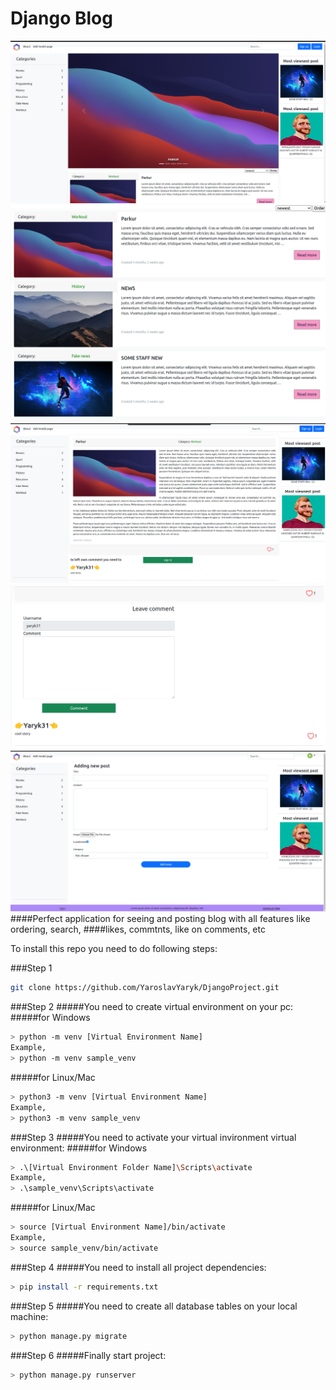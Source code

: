 # Django Blog
![](menu/blog_home.png)
![](menu/blog_queryset.png)
![](menu/blog_detail.png)
![](menu/blog_comment.png)
![](menu/blog_add_post.png)
####Perfect application for seeing and posting blog with all features like ordering, search, 
####likes, commtnts, like on comments, etc

To install this repo you need to do following steps:

###Step 1
```sh
git clone https://github.com/YaroslavYaryk/DjangoProject.git
```
###Step 2
#####You need to create virtual environment on your pc:
#####for Windows
```sh
> python -m venv [Virtual Environment Name]
Example,
> python -m venv sample_venv
```
#####for Linux/Mac
```sh
> python3 -m venv [Virtual Environment Name]
Example,
> python3 -m venv sample_venv
```

###Step 3
#####You need to activate your virtual invironment virtual environment:
#####for Windows
```sh
> .\[Virtual Environment Folder Name]\Scripts\activate
Example,
> .\sample_venv\Scripts\activate
``` 
#####for Linux/Mac
```sh
> source [Virtual Environment Name]/bin/activate
Example,
> source sample_venv/bin/activate
``` 
###Step 4
#####You need to install all project dependencies:
```sh
> pip install -r requirements.txt
``` 
###Step 5
#####You need to create all database tables on your local machine:
```sh
> python manage.py migrate
``` 
###Step 6
#####Finally start project:
```sh
> python manage.py runserver
``` 
